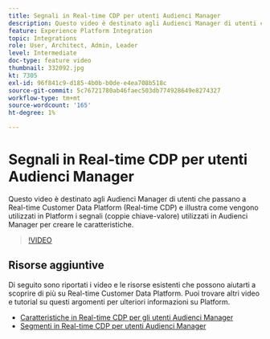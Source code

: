 ```yaml
---
title: Segnali in Real-time CDP per utenti Audienci Manager
description: Questo video è destinato agli Audienci Manager di utenti che passano a Real-time Customer Data Platform (Real-time CDP) e illustra come vengono utilizzati in Platform i segnali (coppie chiave-valore) utilizzati in Audienci Manager per creare le caratteristiche.
feature: Experience Platform Integration
topic: Integrations
role: User, Architect, Admin, Leader
level: Intermediate
doc-type: feature video
thumbnail: 332092.jpg
kt: 7305
exl-id: 96f841c9-d185-4b0b-b0de-e4ea708b518c
source-git-commit: 5c76721780ab46faec503db774928649e8274327
workflow-type: tm+mt
source-wordcount: '165'
ht-degree: 1%

---
```


# Segnali in Real-time CDP per utenti Audienci Manager

Questo video è destinato agli Audienci Manager di utenti che passano a Real-time Customer Data Platform (Real-time CDP) e illustra come vengono utilizzati in Platform i segnali (coppie chiave-valore) utilizzati in Audienci Manager per creare le caratteristiche.

>[!VIDEO](https://video.tv.adobe.com/v/332092/?quality=12&learn=on)

## Risorse aggiuntive

Di seguito sono riportati i video e le risorse esistenti che possono aiutarti a scoprire di più su Real-time Customer Data Platform. Puoi trovare altri video e tutorial su questi argomenti per ulteriori informazioni su Platform.

* [Caratteristiche in Real-time CDP per gli utenti Audienci Manager](https://experienceleague.adobe.com/docs/audience-manager-learn/tutorials/other-integrations/integrating-with-rtcdp/rtcdp-traits-for-aam-users.html?lang=en#other-integrations)
* [Segmenti in Real-time CDP per utenti Audienci Manager](https://experienceleague.adobe.com/docs/audience-manager-learn/tutorials/other-integrations/integrating-with-rtcdp/rtcdp-segments-for-aam-users.html?lang=en#other-integrations)
